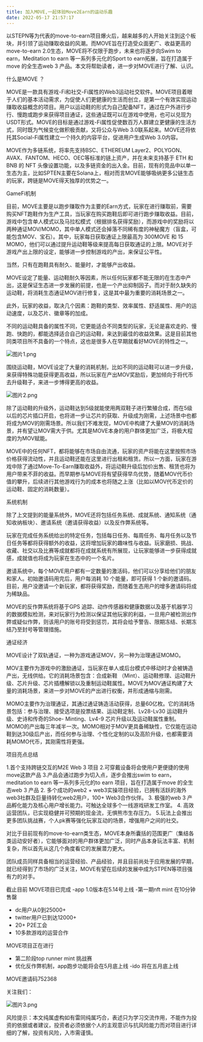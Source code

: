 ```yaml
---
title: 加入MOVE,一起体验Move2Earn的运动乐趣
date: 2022-05-17 21:57:17
---
```

以STEPN等为代表的move-to-earn项目爆火后，越来越多的人开始关注到这个板块，并引领了运动赚取收益的风潮。而MOVE旨在打造受众面更广、收益更高的move-to-earn 2.0生态，MOVE将不仅限于跑步，未来也将逐步向Swim to earn，Meditation to earn 等一系列多元化的Sport to earn拓展，旨在打造属于move 的全生态web 3 产品。本文将帮助读者，进一步对MOVE进行了解、认识。

什么是MOVE ？

MOVE是一款具有游戏-Fi和社交-Fi属性的Web3运动社交软件。MOVE项目着眼于人们的基本活动需求，为促使人们更健康的生活而创立，是第一个有效实现运动赚取收益概念的项目。用户以运动鞋的形式为自己配备NFT，通过在户外进行步行、慢跑或跑步来获得项目通证，这些通证既可以在游戏中使用，也可以兑现为USDT形式。MOVE的目标是通过游戏-Fi属性促使数百万人群建立更健康的生活方式，同时既为气候变化做积极贡献，又将公众与Web 3.0联系起来。MOVE还将依托其Social-Fi属性建立一个持久的内容平台，促进用户生成Web 3.0内容。

MOVE作为多链系统，将率先支持BSC、ETHEREUM Layer2、POLYGON、AVAX、FANTOM、HECO、OEC等标准的链上资产，并在未来支持基于 ETH 和 BNB 的 NFT 头像设置功能，以及多链资金的出入金。目前，现有的竞品中以单一生态为主，比如SPTEN主要在Solana上，相对而言MOVE能够吸纳更多公链生态的玩家，跨链是MOVE得天独厚的优势之一。

GameFi机制

目前，MOVE主要是以跑步赚取作为主要的Earn方式，玩家在进行赚取前，需要购买NFT跑鞋作为生产工具，当玩家在购买跑鞋后即可进行跑步赚取收益。目前，游戏中包含单人模式以及马拉松模式（根据排名获得奖励），而游戏中的奖励将以两种通证MOV/MOMO，其中单人模式还会掉落不同稀有度的神秘魔方（盲盒，可能包含MOV、宝石）。其中，玩家每日获取通证上限最高为 300MOVE 和 15 MOMO，他们可以通过提升运动鞋等级来提高每日获取通证的上限。MOVE对于游戏产出上限的设定，能够进一步控制游戏的产出，来保证公平性。

当然，只有在跑鞋具有耐久、能量时，才能够产出收益。

MOVE设定了能量、运动鞋耐久等因素，所以任何玩家都不能无限的在生态中产出，这是保证生态进一步发展的前提，也是一个产出抑制因子。而对于耐久缺失的运动鞋，将消耗生态通证MOV进行修复，这是其中最为重要的消耗场景之一。

此外，玩家的收益，取决几个因素：跑鞋的类型、效率属性、舒适属性、用户的运动速度，以及芯片、徽章等的加成。

不同的运动鞋具备的属性不同，它更能适合不同类型的玩家，无论是喜欢走的、慢跑、快跑的，都能选择适合自己的运动鞋，来达到最佳的收益效果。这是目前其他同类项目所不具备的一个特点，这也是很多人在早期就看好MOVE的特性之一。

![图片1.png](https://smartsignature-img.oss-cn-hongkong.aliyuncs.com/article/2022/05/17/57d9c067be9d22d6c75116b8b514fd09.png)

围绕运动鞋，MOVE设定了大量的消耗机制，比如不同的运动鞋可以进一步升级，来获得特殊功能获得更高收益，所以玩家在产出MOV奖励后，更加倾向于将代币去升级鞋子，来进一步博得更高的收益。

![图片2.png](https://smartsignature-img.oss-cn-hongkong.aliyuncs.com/article/2022/05/17/340e44bd361b18a67adadb7f97e47934.png)

除了运动鞋的升级外，运动鞋达到5级就能使用两双鞋子进行繁殖合成，而在5级以后的芯片插口开启，也将进一步让芯片的获取、升级成为刚需，上述场景中也都将成为MOV的刚需场景。所以我们不难发现，MOVE中构建了大量MOV的消耗场景，并有望让MOV需大于供。尤其是MOVE本身的用户群体更加广泛，将极大程度的为MOV赋能。

MOVE中的任何NFT，都将能够在市场自由流通，玩家的资产将能在这里按照市场价格获得流动性，并且运动鞋还能在这里进行出租和租赁。所以一方面，玩家在游戏中除了通过Move-To-Earn赚取收益外，将运动鞋升级后加价出售、租赁也将为用户带来不菲的收益。而早期参与MOVE将有望获得早鸟优势，随着MOV代币价值的攀升，后续进行其他游戏行为的成本也将随之上涨（比如以MOV代币定价的运动鞋、固定的消耗数量）。

系统机制

除了上文提到的能量系统外，MOVE还将包括任务系统、成就系统、通知系统（通知收纳板块）、邀请系统（邀请获得收益）以及反作弊系统等。

玩家在完成任务系统给出的特定任务，包括每日任务、每周任务、每月任务以及节日任务等都将获得额外的收益，这将增加玩家的趣味性与收益。玩家磨损、挑战、收藏、社交以及比赛等成就都将在成就系统有所展现，让玩家能够进一步获得成就感，成就值也将成为玩家在生态中的一个名片。

邀请系统中，每个MOVE用户都有一定数量的激活码，他们可以分享给他们的朋友和家人。初始邀请码用完后，用户每消耗 10 个能量，即可获得 1 个新的邀请码。目前，用户没邀请一个新玩家，都将获得奖励，而随着生态用户的增多邀请码将成为稀缺品。

MOVE的反作弊系统将基于GPS 追踪、动作传感器和健康数据以及基于机器学习的数据模拟检测，来对玩家行为检测以保证其他玩家的利益，一旦用户被检测出作弊或疑似作弊，则该用户的账号将受到惩罚，其将会给予警告、限期冻结、长期冻结乃至封号等管理措施。

通证经济

MOVE设计了双轨通证，一种为游戏通证MOV，另一种为治理通证MOMO。

MOV主要作为游戏中的激励通证，当玩家在单人或后台模式中移动时才会被铸造产出，无线供给。它的消耗场景包含：合成新鞋 （Mint）、运动鞋修理、运动鞋升级、芯片升级、芯片插槽解锁以及重制运动鞋属性。MOVE为MOV通证构建了大量的消耗场景，来进一步对MOVE的产出进行权衡，并形成通缩与刚需。

MOMO主要作为治理通证，其通过通证铸造活动获得，总量60亿枚。它的消耗场景包括：参与治理、接受选项是投票结果、运动鞋定制、Lv28-Lv30 运动鞋升级、史诗和传奇的Shoe- Minting、Lv4-9 芯片升级以及运动鞋属性重制。MOMO的产出每三年减半一次。MOMO相对于MOV更具备稀缺性，它仅能在运动鞋到达30级后产出，而任何参与治理、个性化定制的以及高阶升级，也都需要消耗MOMO代币，其刚需性将更强。

项目亮点总结

1.首个支持跨链交互的M2E Web 3 项目
2.可穿戴设备将会使用户更便捷的使用move这款产品
3.产品会通过跑步为切入点，逐步会推出swim to earn，meditation to earn 等一系列多元化的to earn 项目，旨在打造属于move 的全生态web 3 产品
2. 多个成功的web2 + web3实操项目经验，已拥有活跃的海外web3社群及巨量待转化web2用户，100+ Web3合作伙伴。
3. 极强的web 3 产品孵化能力及核心用户增长能力。可触达全球多个一线游戏研发工作室。
4. 高效运营团队，已实现稳健并可预期的现金流，无惧熊市生存压力。
5.玩法上会推出更多团队挑战赛，个人pk赛等强化玩家互动的场景，增强用户之间的社交。

对比于目前现有的move-to-earn类生态，MOVE本身所囊括的范围更广（集结各类运动安好者），它能够面对的用户群体更加广泛，同时产品本身玩法丰富、机制复杂，所以首先从这几个角度看它的发展潜力更大。

团队成员同样具备相当的运营经验、产品经验，并且目前尚处于应用发展的早期，就已经得到了市场的广泛关注，MOVE有望在后续的发展中成为STPEN等项目强有力的对手。

截止目前
MOVE项目已完成 
-app 1.0版本在5.14号上线
-第一期nft mint 在10分钟售罄
- dc用户从0到25000+
- twitter用户已到达12000+
- 20+ P2E工会
- 10多款游戏的运营合作

MOVE项目正在进行   
- 第二阶段top runner mint 挑战赛
- 优化反作弊机制，app跑步功能将会在5月底上线
-ido 将在五月底上线

MOVE邀请码752368

关注我们：

![图片3.png](https://smartsignature-img.oss-cn-hongkong.aliyuncs.com/article/2022/05/17/1d71841e9857436e28fe355d94ce668e.png)

风险提示：本文纯属虚构如有雷同纯属巧合，表述只为学习交流作用，不能作为投资的依据或者建议，投资者必须依据个人的主观意识与抗风险能力而对项目进行详细的了解，投资有风险，入市需谨慎。


